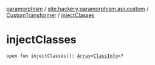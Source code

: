 [paramorphism](../../index.md) / [site.hackery.paramorphism.api.custom](../index.md) / [CustomTransformer](index.md) / [injectClasses](./inject-classes.md)

# injectClasses

`open fun injectClasses(): `[`Array`](https://kotlinlang.org/api/latest/jvm/stdlib/kotlin/-array/index.html)`<`[`ClassInfo`](../../site.hackery.paramorphism.api.resources/-class-info/index.md)`>?`